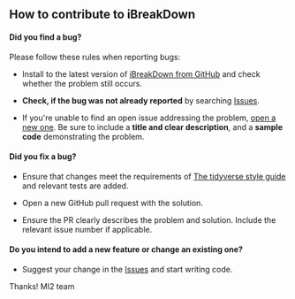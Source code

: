 ## How to contribute to iBreakDown

#### **Did you find a bug?**

Please follow these rules when reporting bugs:

* Install to the latest version of [iBreakDown from GitHub](https://github.com/ModelOriented/iBreakDown) and check whether the problem still occurs.

* **Check, if the bug was not already reported** by searching [Issues](https://github.com/ModelOriented/iBreakDown/issues).

* If you're unable to find an open issue addressing the problem, [open a new one](https://github.com/ModelOriented/iBreakDown/issues/new). Be sure to include a **title and clear description**, and a **sample code** demonstrating the problem.


#### **Did you fix a bug?**

* Ensure that changes meet the requirements of [The tidyverse style guide](http://style.tidyverse.org) and relevant tests are added.

* Open a new GitHub pull request with the solution.

* Ensure the PR clearly describes the problem and solution. Include the relevant issue number if applicable.


#### **Do you intend to add a new feature or change an existing one?**

* Suggest your change in the [Issues](https://github.com/ModelOriented/iBreakDown/issues) and start writing code.


Thanks!
MI2 team
